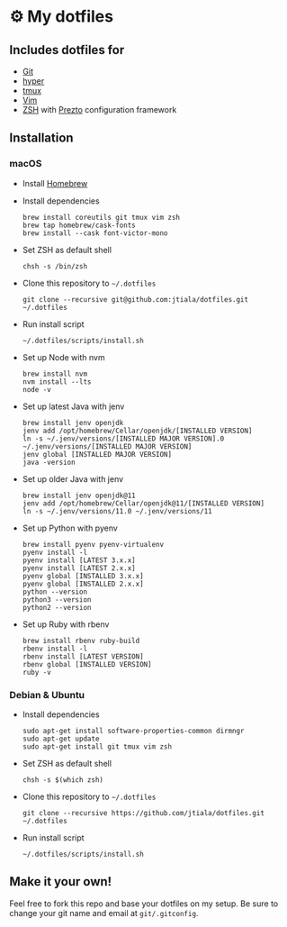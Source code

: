 # ⚙️ My dotfiles

## Includes dotfiles for

- [Git][git]
- [hyper][hyper]
- [tmux][tmux]
- [Vim][vim]
- [ZSH][zsh] with [Prezto][prezto] configuration framework

## Installation

### macOS

- Install [Homebrew][homebrew]

- Install dependencies

      brew install coreutils git tmux vim zsh
      brew tap homebrew/cask-fonts
      brew install --cask font-victor-mono

- Set ZSH as default shell

      chsh -s /bin/zsh

- Clone this repository to `~/.dotfiles`

      git clone --recursive git@github.com:jtiala/dotfiles.git ~/.dotfiles

- Run install script

      ~/.dotfiles/scripts/install.sh

- Set up Node with nvm

      brew install nvm
      nvm install --lts
      node -v

- Set up latest Java with jenv

      brew install jenv openjdk
      jenv add /opt/homebrew/Cellar/openjdk/[INSTALLED VERSION]
      ln -s ~/.jenv/versions/[INSTALLED MAJOR VERSION].0 ~/.jenv/versions/[INSTALLED MAJOR VERSION]
      jenv global [INSTALLED MAJOR VERSION]
      java -version

- Set up older Java with jenv

      brew install jenv openjdk@11
      jenv add /opt/homebrew/Cellar/openjdk@11/[INSTALLED VERSION]
      ln -s ~/.jenv/versions/11.0 ~/.jenv/versions/11

- Set up Python with pyenv

      brew install pyenv pyenv-virtualenv
      pyenv install -l
      pyenv install [LATEST 3.x.x]
      pyenv install [LATEST 2.x.x]
      pyenv global [INSTALLED 3.x.x]
      pyenv global [INSTALLED 2.x.x]
      python --version
      python3 --version
      python2 --version

- Set up Ruby with rbenv

      brew install rbenv ruby-build
      rbenv install -l
      rbenv install [LATEST VERSION]
      rbenv global [INSTALLED VERSION]
      ruby -v

### Debian & Ubuntu

- Install dependencies

      sudo apt-get install software-properties-common dirmngr
      sudo apt-get update
      sudo apt-get install git tmux vim zsh

- Set ZSH as default shell

      chsh -s $(which zsh)

- Clone this repository to `~/.dotfiles`

      git clone --recursive https://github.com/jtiala/dotfiles.git ~/.dotfiles

- Run install script

      ~/.dotfiles/scripts/install.sh

## Make it your own!

Feel free to fork this repo and base your dotfiles on my setup. Be sure to change your git name and email at `git/.gitconfig`.

[git]: https://git-scm.com
[hyper]: https://hyper.is
[tmux]: https://github.com/tmux/tmux/wiki
[vim]: https://www.vim.org
[zsh]: http://www.zsh.org
[prezto]: https://github.com/sorin-ionescu/prezto
[homebrew]: https://brew.sh
